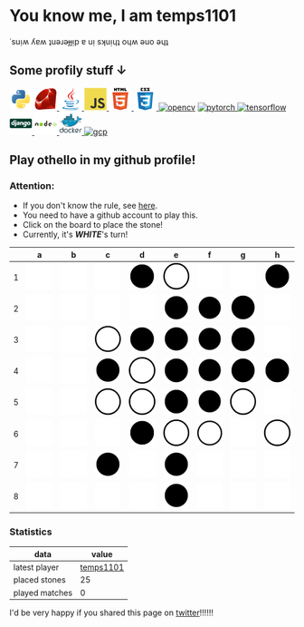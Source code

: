# You know me, I am temps1101

˙suᴉʍ ʎɐʍ ʇuǝɹǝɟɟᴉp ɐ uᴉ sʞuᴉɥʇ oɥʍ ǝuo ǝɥʇ

## Some profily stuff ↓

<a href="https://www.python.org" target="_blank" rel="noreferrer"> <img src="https://raw.githubusercontent.com/devicons/devicon/master/icons/python/python-original.svg" alt="python" width="40" height="40"/></a>
<a href="https://www.ruby-lang.org/en/" target="_blank" rel="noreferrer"> <img src="https://raw.githubusercontent.com/devicons/devicon/master/icons/ruby/ruby-original.svg" alt="ruby" width="40" height="40"/> </a>
<a href="https://www.java.com" target="_blank" rel="noreferrer"> <img src="https://raw.githubusercontent.com/devicons/devicon/master/icons/java/java-original.svg" alt="java" width="40" height="40"/> </a>
<a href="https://developer.mozilla.org/en-US/docs/Web/JavaScript" target="_blank" rel="noreferrer"> <img src="https://raw.githubusercontent.com/devicons/devicon/master/icons/javascript/javascript-original.svg" alt="javascript" width="40" height="40"/> </a>
<a href="https://www.w3.org/html/" target="_blank" rel="noreferrer"> <img src="https://raw.githubusercontent.com/devicons/devicon/master/icons/html5/html5-original-wordmark.svg" alt="html5" width="40" height="40"/> </a>
<a href="https://www.w3schools.com/css/" target="_blank" rel="noreferrer"> <img src="https://raw.githubusercontent.com/devicons/devicon/master/icons/css3/css3-original-wordmark.svg" alt="css3" width="40" height="40"/> </a>
<a href="https://opencv.org/" target="_blank" rel="noreferrer"> <img src="https://www.vectorlogo.zone/logos/opencv/opencv-icon.svg" alt="opencv" width="40" height="40"/></a>
<a href="https://pytorch.org/" target="_blank" rel="noreferrer"> <img src="https://www.vectorlogo.zone/logos/pytorch/pytorch-icon.svg" alt="pytorch" width="40" height="40"/> </a>
<a href="https://www.tensorflow.org" target="_blank" rel="noreferrer"> <img src="https://www.vectorlogo.zone/logos/tensorflow/tensorflow-icon.svg" alt="tensorflow" width="40" height="40"/> </a>
<a href="https://www.djangoproject.com/" target="_blank" rel="noreferrer"> <img src="https://raw.githubusercontent.com/devicons/devicon/master/icons/django/django-original.svg" alt="django" width="40" height="40"/> </a>
<a href="https://nodejs.org" target="_blank" rel="noreferrer"> <img src="https://raw.githubusercontent.com/devicons/devicon/master/icons/nodejs/nodejs-original-wordmark.svg" alt="nodejs" width="40" height="40"/> </a>
<a href="https://www.docker.com/" target="_blank" rel="noreferrer"> <img src="https://raw.githubusercontent.com/devicons/devicon/master/icons/docker/docker-original-wordmark.svg" alt="docker" width="40" height="40"/> </a>
<a href="https://cloud.google.com" target="_blank" rel="noreferrer"> <img src="https://www.vectorlogo.zone/logos/google_cloud/google_cloud-icon.svg" alt="gcp" width="40" height="40"/> </a>

## Play othello in my github profile!

### Attention:

- If you don't know the rule, see [here](https://www.worldothello.org/about/about-othello/othello-rules/official-rules/english).
- You need to have a github account to play this.
- Click on the board to place the stone!
- Currently, it's ***<!--color-->WHITE<!--color-->***'s turn!


























<!--board-->
<table>
    <thead>
        <tr>
            <th />
            <th>a</th>
            <th>b</th>
            <th>c</th>
            <th>d</th>
            <th>e</th>
            <th>f</th>
            <th>g</th>
            <th>h</th>
        </tr>
    </thead>
    <tbody>
        <tr>
            <td>1</td>
            <td><a href="https://raw.githubusercontent.com/temps1101/temps1101/main/images/youcantclickhere.jpg"><img src="images/blank.png" /></a></td>
            <td><a href="https://raw.githubusercontent.com/temps1101/temps1101/main/images/youcantclickhere.jpg"><img src="images/blank.png" /></a></td>
            <td><a href="https://github.com/temps1101/temps1101/issues/new?&amp;title=wc1&amp;body=Just+press+[Submit+new+issue]+button+below.%0A+DO+NOT+EDIT+THE+TITLE.+IT+WILL+CAUSE+AN+ERROR"><img src="images/blank.png" /></a></td>
            <td><a href="https://raw.githubusercontent.com/temps1101/temps1101/main/images/youcantclickhere.jpg"><img src="images/black.png" /></a></td>
            <td><a href="https://raw.githubusercontent.com/temps1101/temps1101/main/images/youcantclickhere.jpg"><img src="images/white.png" /></a></td>
            <td><a href="https://github.com/temps1101/temps1101/issues/new?&amp;title=wf1&amp;body=Just+press+[Submit+new+issue]+button+below.%0A+DO+NOT+EDIT+THE+TITLE.+IT+WILL+CAUSE+AN+ERROR"><img src="images/blank.png" /></a></td>
            <td><a href="https://github.com/temps1101/temps1101/issues/new?&amp;title=wg1&amp;body=Just+press+[Submit+new+issue]+button+below.%0A+DO+NOT+EDIT+THE+TITLE.+IT+WILL+CAUSE+AN+ERROR"><img src="images/blank.png" /></a></td>
            <td><a href="https://raw.githubusercontent.com/temps1101/temps1101/main/images/youcantclickhere.jpg"><img src="images/black.png" /></a></td>
        </tr>
        <tr>
            <td>2</td>
            <td><a href="https://raw.githubusercontent.com/temps1101/temps1101/main/images/youcantclickhere.jpg"><img src="images/blank.png" /></a></td>
            <td><a href="https://raw.githubusercontent.com/temps1101/temps1101/main/images/youcantclickhere.jpg"><img src="images/blank.png" /></a></td>
            <td><a href="https://raw.githubusercontent.com/temps1101/temps1101/main/images/youcantclickhere.jpg"><img src="images/blank.png" /></a></td>
            <td><a href="https://github.com/temps1101/temps1101/issues/new?&amp;title=wd2&amp;body=Just+press+[Submit+new+issue]+button+below.%0A+DO+NOT+EDIT+THE+TITLE.+IT+WILL+CAUSE+AN+ERROR"><img src="images/blank.png" /></a></td>
            <td><a href="https://raw.githubusercontent.com/temps1101/temps1101/main/images/youcantclickhere.jpg"><img src="images/black.png" /></a></td>
            <td><a href="https://raw.githubusercontent.com/temps1101/temps1101/main/images/youcantclickhere.jpg"><img src="images/black.png" /></a></td>
            <td><a href="https://raw.githubusercontent.com/temps1101/temps1101/main/images/youcantclickhere.jpg"><img src="images/black.png" /></a></td>
            <td><a href="https://raw.githubusercontent.com/temps1101/temps1101/main/images/youcantclickhere.jpg"><img src="images/blank.png" /></a></td>
        </tr>
        <tr>
            <td>3</td>
            <td><a href="https://github.com/temps1101/temps1101/issues/new?&amp;title=wa3&amp;body=Just+press+[Submit+new+issue]+button+below.%0A+DO+NOT+EDIT+THE+TITLE.+IT+WILL+CAUSE+AN+ERROR"><img src="images/blank.png" /></a></td>
            <td><a href="https://github.com/temps1101/temps1101/issues/new?&amp;title=wb3&amp;body=Just+press+[Submit+new+issue]+button+below.%0A+DO+NOT+EDIT+THE+TITLE.+IT+WILL+CAUSE+AN+ERROR"><img src="images/blank.png" /></a></td>
            <td><a href="https://raw.githubusercontent.com/temps1101/temps1101/main/images/youcantclickhere.jpg"><img src="images/white.png" /></a></td>
            <td><a href="https://raw.githubusercontent.com/temps1101/temps1101/main/images/youcantclickhere.jpg"><img src="images/black.png" /></a></td>
            <td><a href="https://raw.githubusercontent.com/temps1101/temps1101/main/images/youcantclickhere.jpg"><img src="images/black.png" /></a></td>
            <td><a href="https://raw.githubusercontent.com/temps1101/temps1101/main/images/youcantclickhere.jpg"><img src="images/black.png" /></a></td>
            <td><a href="https://raw.githubusercontent.com/temps1101/temps1101/main/images/youcantclickhere.jpg"><img src="images/black.png" /></a></td>
            <td><a href="https://github.com/temps1101/temps1101/issues/new?&amp;title=wh3&amp;body=Just+press+[Submit+new+issue]+button+below.%0A+DO+NOT+EDIT+THE+TITLE.+IT+WILL+CAUSE+AN+ERROR"><img src="images/blank.png" /></a></td>
        </tr>
        <tr>
            <td>4</td>
            <td><a href="https://github.com/temps1101/temps1101/issues/new?&amp;title=wa4&amp;body=Just+press+[Submit+new+issue]+button+below.%0A+DO+NOT+EDIT+THE+TITLE.+IT+WILL+CAUSE+AN+ERROR"><img src="images/blank.png" /></a></td>
            <td><a href="https://github.com/temps1101/temps1101/issues/new?&amp;title=wb4&amp;body=Just+press+[Submit+new+issue]+button+below.%0A+DO+NOT+EDIT+THE+TITLE.+IT+WILL+CAUSE+AN+ERROR"><img src="images/blank.png" /></a></td>
            <td><a href="https://raw.githubusercontent.com/temps1101/temps1101/main/images/youcantclickhere.jpg"><img src="images/black.png" /></a></td>
            <td><a href="https://raw.githubusercontent.com/temps1101/temps1101/main/images/youcantclickhere.jpg"><img src="images/white.png" /></a></td>
            <td><a href="https://raw.githubusercontent.com/temps1101/temps1101/main/images/youcantclickhere.jpg"><img src="images/black.png" /></a></td>
            <td><a href="https://raw.githubusercontent.com/temps1101/temps1101/main/images/youcantclickhere.jpg"><img src="images/black.png" /></a></td>
            <td><a href="https://raw.githubusercontent.com/temps1101/temps1101/main/images/youcantclickhere.jpg"><img src="images/black.png" /></a></td>
            <td><a href="https://raw.githubusercontent.com/temps1101/temps1101/main/images/youcantclickhere.jpg"><img src="images/black.png" /></a></td>
        </tr>
        <tr>
            <td>5</td>
            <td><a href="https://github.com/temps1101/temps1101/issues/new?&amp;title=wa5&amp;body=Just+press+[Submit+new+issue]+button+below.%0A+DO+NOT+EDIT+THE+TITLE.+IT+WILL+CAUSE+AN+ERROR"><img src="images/blank.png" /></a></td>
            <td><a href="https://raw.githubusercontent.com/temps1101/temps1101/main/images/youcantclickhere.jpg"><img src="images/blank.png" /></a></td>
            <td><a href="https://raw.githubusercontent.com/temps1101/temps1101/main/images/youcantclickhere.jpg"><img src="images/white.png" /></a></td>
            <td><a href="https://raw.githubusercontent.com/temps1101/temps1101/main/images/youcantclickhere.jpg"><img src="images/white.png" /></a></td>
            <td><a href="https://raw.githubusercontent.com/temps1101/temps1101/main/images/youcantclickhere.jpg"><img src="images/black.png" /></a></td>
            <td><a href="https://raw.githubusercontent.com/temps1101/temps1101/main/images/youcantclickhere.jpg"><img src="images/black.png" /></a></td>
            <td><a href="https://raw.githubusercontent.com/temps1101/temps1101/main/images/youcantclickhere.jpg"><img src="images/white.png" /></a></td>
            <td><a href="https://raw.githubusercontent.com/temps1101/temps1101/main/images/youcantclickhere.jpg"><img src="images/blank.png" /></a></td>
        </tr>
        <tr>
            <td>6</td>
            <td><a href="https://raw.githubusercontent.com/temps1101/temps1101/main/images/youcantclickhere.jpg"><img src="images/blank.png" /></a></td>
            <td><a href="https://raw.githubusercontent.com/temps1101/temps1101/main/images/youcantclickhere.jpg"><img src="images/blank.png" /></a></td>
            <td><a href="https://github.com/temps1101/temps1101/issues/new?&amp;title=wc6&amp;body=Just+press+[Submit+new+issue]+button+below.%0A+DO+NOT+EDIT+THE+TITLE.+IT+WILL+CAUSE+AN+ERROR"><img src="images/blank.png" /></a></td>
            <td><a href="https://raw.githubusercontent.com/temps1101/temps1101/main/images/youcantclickhere.jpg"><img src="images/black.png" /></a></td>
            <td><a href="https://raw.githubusercontent.com/temps1101/temps1101/main/images/youcantclickhere.jpg"><img src="images/white.png" /></a></td>
            <td><a href="https://raw.githubusercontent.com/temps1101/temps1101/main/images/youcantclickhere.jpg"><img src="images/white.png" /></a></td>
            <td><a href="https://raw.githubusercontent.com/temps1101/temps1101/main/images/youcantclickhere.jpg"><img src="images/blank.png" /></a></td>
            <td><a href="https://raw.githubusercontent.com/temps1101/temps1101/main/images/youcantclickhere.jpg"><img src="images/white.png" /></a></td>
        </tr>
        <tr>
            <td>7</td>
            <td><a href="https://raw.githubusercontent.com/temps1101/temps1101/main/images/youcantclickhere.jpg"><img src="images/blank.png" /></a></td>
            <td><a href="https://raw.githubusercontent.com/temps1101/temps1101/main/images/youcantclickhere.jpg"><img src="images/blank.png" /></a></td>
            <td><a href="https://raw.githubusercontent.com/temps1101/temps1101/main/images/youcantclickhere.jpg"><img src="images/black.png" /></a></td>
            <td><a href="https://github.com/temps1101/temps1101/issues/new?&amp;title=wd7&amp;body=Just+press+[Submit+new+issue]+button+below.%0A+DO+NOT+EDIT+THE+TITLE.+IT+WILL+CAUSE+AN+ERROR"><img src="images/blank.png" /></a></td>
            <td><a href="https://raw.githubusercontent.com/temps1101/temps1101/main/images/youcantclickhere.jpg"><img src="images/black.png" /></a></td>
            <td><a href="https://raw.githubusercontent.com/temps1101/temps1101/main/images/youcantclickhere.jpg"><img src="images/blank.png" /></a></td>
            <td><a href="https://raw.githubusercontent.com/temps1101/temps1101/main/images/youcantclickhere.jpg"><img src="images/blank.png" /></a></td>
            <td><a href="https://raw.githubusercontent.com/temps1101/temps1101/main/images/youcantclickhere.jpg"><img src="images/blank.png" /></a></td>
        </tr>
        <tr>
            <td>8</td>
            <td><a href="https://raw.githubusercontent.com/temps1101/temps1101/main/images/youcantclickhere.jpg"><img src="images/blank.png" /></a></td>
            <td><a href="https://raw.githubusercontent.com/temps1101/temps1101/main/images/youcantclickhere.jpg"><img src="images/blank.png" /></a></td>
            <td><a href="https://raw.githubusercontent.com/temps1101/temps1101/main/images/youcantclickhere.jpg"><img src="images/blank.png" /></a></td>
            <td><a href="https://github.com/temps1101/temps1101/issues/new?&amp;title=wd8&amp;body=Just+press+[Submit+new+issue]+button+below.%0A+DO+NOT+EDIT+THE+TITLE.+IT+WILL+CAUSE+AN+ERROR"><img src="images/blank.png" /></a></td>
            <td><a href="https://raw.githubusercontent.com/temps1101/temps1101/main/images/youcantclickhere.jpg"><img src="images/black.png" /></a></td>
            <td><a href="https://github.com/temps1101/temps1101/issues/new?&amp;title=wf8&amp;body=Just+press+[Submit+new+issue]+button+below.%0A+DO+NOT+EDIT+THE+TITLE.+IT+WILL+CAUSE+AN+ERROR"><img src="images/blank.png" /></a></td>
            <td><a href="https://raw.githubusercontent.com/temps1101/temps1101/main/images/youcantclickhere.jpg"><img src="images/blank.png" /></a></td>
            <td><a href="https://raw.githubusercontent.com/temps1101/temps1101/main/images/youcantclickhere.jpg"><img src="images/blank.png" /></a></td>
        </tr>
    </tbody>
</table>
<!--board-->


























### Statistics


























<!--stats-->
<table>
    <thead>
        <tr>
            <th>data</th>
            <th>value</th>
        </tr>
    </thead>
    <tbody>
        <tr>
            <td>latest player</td>
            <td><a href="https://github.com/temps1101">temps1101</a></td>
        </tr>
        <tr>
            <td>placed stones</td>
            <td>25</td>
        </tr>
        <tr>
            <td>played matches</td>
            <td>0</td>
        </tr>
    </tbody>
</table>
<!--stats-->


























I'd be very happy if you shared this page on <a href="http://twitter.com/share?url=github.com/temps1101&text=Play+othello+in+temps1101's+github+profile!&via=temps1101&related=temps1101&hashtags=github,othello">twitter</a>!!!!!!

